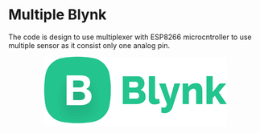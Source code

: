 # Multiple Blynk


The code is design to use multiplexer with ESP8266 microcntroller to use multiple sensor as it consist only one analog pin.

<p align="center">
  <img src="https://github.com/idivyanshbansal/Multiple-Blynk/blob/46f6504995ffa86f119e578fa5865637bb743f8b/blynk.png" />
</p>
